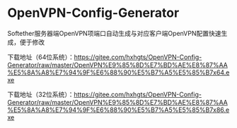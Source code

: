 # OpenVPN-Config-Generator

Softether服务器端OpenVPN项端口自动生成与对应客户端OpenVPN配置快速生成，便于修改

下载地址（64位系统）：https://gitee.com/hxhgts/OpenVPN-Config-Generator/raw/master/OpenVPN%E9%85%8D%E7%BD%AE%E8%87%AA%E5%8A%A8%E7%94%9F%E6%88%90%E5%B7%A5%E5%85%B7x64.exe

下载地址（32位系统）：https://gitee.com/hxhgts/OpenVPN-Config-Generator/raw/master/OpenVPN%E9%85%8D%E7%BD%AE%E8%87%AA%E5%8A%A8%E7%94%9F%E6%88%90%E5%B7%A5%E5%85%B7x86.exe


